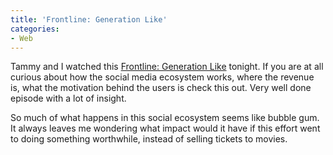 ```yaml
---
title: 'Frontline: Generation Like'
categories:
- Web
---
```


Tammy and I watched this [Frontline: Generation Like](http://www.pbs.org/wgbh/pages/frontline/generation-like/) tonight. If you are at all curious about how the social media ecosystem works, where the revenue is, what the motivation behind the users is check this out. Very well done episode with a lot of insight.

So much of what happens in this social ecosystem seems like bubble gum. It always leaves me wondering what impact would it have if this effort went to doing something worthwhile, instead of selling tickets to movies.
